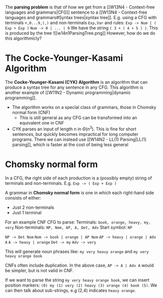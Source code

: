 The **parsing problem** is that of how we get from a [[W13N4 - Context-free languages and grammars|CFG]] sentence to a [[W13N4 - Context-free languages and grammars#Syntax trees|syntax tree]].
E.g. using a CFG with terminals `+,0...9,(,)` and non-terminals `Exp,Var` and rules:
`Exp -> Num | ( Exp + Exp )`
`Num -> 0 | ... | 9`
We have the string `( 3 + ( 4 + 5 ) )`. This is produced by the tree ![[w14n1ParsingTree.png]]
However, how do we do this algorithmicly?

# The Cocke-Younger-Kasami Algorithm
The **Cocke-Younger-Kasami (CYK) Algorithm** is an algorithm that can produce a syntax tree for any sentence in any CFG. This algorithm is another example of [[W11N2 - Dynamic programming|dynamic programming]].
- The algorithm works on a special class of grammars, those in Chomsky normal form (CNF)
	- This is still general as any CFG can be transformed into an equivalent one in CNF
- CYK parses an input of length $n$ in $\Theta(n^3)$. This is fine for short sentences, but quickly becomes impractical for long computer programs. There we can instead use [[W14N2 - LL(1) Parsing|LL(1) parsing]], which is faster at the cost of being less general

# Chomsky normal form
In a CFG, the right side of each production is a (possibly empty) string of terminals and non-terminals. E.g.
`Exp -> ( Exp + Exp )`

A grammar in **Chomsky normal form** is one in which each right-hand side consists of either:
- Just 2 non-terminals
- Just 1 terminal

For an example CNF CFG to parse:
Terminals: `book, orange, heavy, my, very`
Non-terminals: `NP, Nom, AP, A, Det, Adv`
Start symbol: `NP`

`NP -> Det Nom`
`Nom -> book | orange | AP Nom`
`AP -> heavy | orange | Adv A`
`A -> heavy | orange`
`Det -> my`
`Adv -> very`

This will generate noun phrases like:
`my very heavy orange` and `my very heavy orange book`

CNFs often include duplication.
In the above case, `AP -> A | Adv A` would be simpler, but is not valid in CNF.

If we want to parse the string `my very heavy orange book`, we can insert position markers: `(0) my (1) very (2) heavy (3) orange (4) book (5)`. We can then talk about sub-strings, e.g (2,4) indicates `heavy orange`.